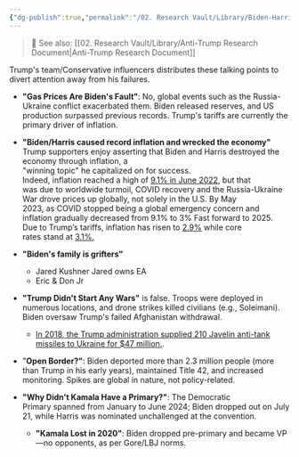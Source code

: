```yaml
---
{"dg-publish":true,"permalink":"/02. Research Vault/Library/Biden-Harris/Conservative Talking Points About Biden-Harris/","tags":["research"],"created":"2025-10-29T14:45:30.404-04:00","updated":"2025-10-29T14:46:56.758-04:00"}
---
```


> 🔗 See also: [[02. Research Vault/Library/Anti-Trump Research Document\|Anti-Trump Research Document]]

Trump's team/Conservative influencers distributes these talking points to divert attention away from his failures.  
  
- **"Gas Prices Are Biden's Fault"**: No, global events such as the Russia-Ukraine conflict exacerbated them. Biden released reserves, and US production surpassed previous records. Trump's tariffs are currently the primary driver of inflation. 

- **"Biden/Harris caused record inflation and wrecked the economy"**
     Trump supporters enjoy asserting that Biden and Harris destroyed the economy through inflation, a "winning topic" he capitalized on for success.  Indeed, inflation reached a high of [9.1% in June 2022](https://www.usinflationcalculator.com/inflation/current-inflation-rates/), but that was due to worldwide turmoil, COVID recovery and the Russia-Ukraine War drove prices up globally, not solely in the U.S. By May 2023, as COVID stopped being a global emergency concern and inflation gradually decreased from 9.1% to 3% 
         Fast forward to 2025. Due to Trump’s tariffs, inflation has risen to [2.9%](https://www.bls.gov/cpi/) while core rates stand at [3.1%.](https://tradingeconomics.com/united-states/inflation-cpi)

- **"Biden's family is grifters"**
    - Jared Kushner
    Jared owns EA
    - Eric & Don Jr

- **"Trump Didn't Start Any Wars"** is false. Troops were deployed in numerous locations, and drone strikes killed civilians (e.g., Soleimani). Biden oversaw Trump's failed Afghanistan withdrawal.  
    - [In 2018, the Trump administration supplied 210 Javelin anti-tank missiles to Ukraine for $47 million.](https://www.armscontrol.org/act/2018-04/news-briefs/us-anti-tank-missiles-headed-ukraine).  
  
- "**Open Border?"**: Biden deported more than 2.3 million people (more than Trump in his early years), maintained Title 42, and increased monitoring. Spikes are global in nature, not policy-related.  
  
- **"Why Didn't Kamala Have a Primary?"**: The Democratic Primary spanned from January to June 2024; Biden dropped out on July 21, while Harris was nominated unchallenged at the convention.  
    - **"Kamala Lost in 2020"**: Biden dropped pre-primary and became VP—no opponents, as per Gore/LBJ norms.
